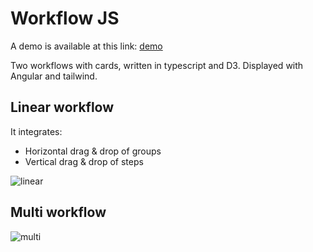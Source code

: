 # Workflow JS

A demo is available at this link: [demo](https://wandri.github.io/workflow-js/)

Two workflows with cards, written in typescript and D3. Displayed with Angular and tailwind.

## Linear workflow

It integrates:

- Horizontal drag & drop of groups
- Vertical drag & drop of steps

![linear](https://github.com/wandri/workflow-js/blob/master/src/assets/linear.gif)

## Multi workflow

![multi](https://github.com/wandri/workflow-js/blob/master/src/assets/multi.gif)
